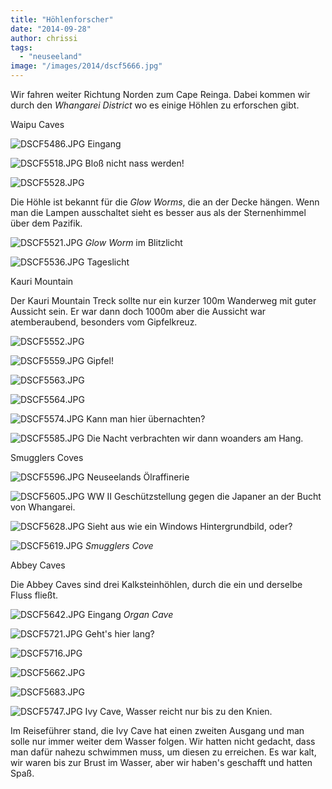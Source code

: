 ```yaml
---
title: "Höhlenforscher"
date: "2014-09-28"
author: chrissi
tags: 
  - "neuseeland"
image: "/images/2014/dscf5666.jpg"
---
```


Wir fahren weiter Richtung Norden zum Cape Reinga. Dabei kommen wir durch den _Whangarei District_ wo es einige Höhlen zu erforschen gibt.

Waipu Caves

![DSCF5486.JPG](/images/2014/dscf5486.jpg) Eingang

![DSCF5518.JPG](/images/2014/dscf5518.jpg) Bloß nicht nass werden!

![DSCF5528.JPG](/images/2014/dscf5528.jpg)

Die Höhle ist bekannt für die _Glow Worms_, die an der Decke hängen. Wenn man die Lampen ausschaltet sieht es besser aus als der Sternenhimmel über dem Pazifik.

![DSCF5521.JPG](/images/2014/dscf5521.jpg) _Glow Worm_ im Blitzlicht

![DSCF5536.JPG](/images/2014/dscf5536.jpg) Tageslicht

Kauri Mountain

Der Kauri Mountain Treck sollte nur ein kurzer 100m Wanderweg mit guter Aussicht sein. Er war dann doch 1000m aber die Aussicht war atemberaubend, besonders vom Gipfelkreuz.

![DSCF5552.JPG](/images/2014/dscf5552.jpg)

![DSCF5559.JPG](/images/2014/dscf5559.jpg) Gipfel!

![DSCF5563.JPG](/images/2014/dscf5563.jpg)

![DSCF5564.JPG](/images/2014/dscf5564.jpg)

![DSCF5574.JPG](/images/2014/dscf5574.jpg) Kann man hier übernachten?

![DSCF5585.JPG](/images/2014/dscf5585.jpg) Die Nacht verbrachten wir dann woanders am Hang.

Smugglers Coves

![DSCF5596.JPG](/images/2014/dscf5596.jpg) Neuseelands Ölraffinerie

![DSCF5605.JPG](/images/2014/dscf5605.jpg) WW II Geschützstellung gegen die Japaner an der Bucht von Whangarei.

![DSCF5628.JPG](/images/2014/dscf5628.jpg) Sieht aus wie ein Windows Hintergrundbild, oder?

![DSCF5619.JPG](/images/2014/dscf5619.jpg) _Smugglers Cove_

Abbey Caves

Die Abbey Caves sind drei Kalksteinhöhlen, durch die ein und derselbe Fluss fließt.

![DSCF5642.JPG](/images/2014/dscf5642.jpg) Eingang _Organ Cave_

![DSCF5721.JPG](/images/2014/dscf5721.jpg) Geht's hier lang?

![DSCF5716.JPG](/images/2014/dscf5716.jpg)

![DSCF5662.JPG](/images/2014/dscf5662.jpg)

![DSCF5683.JPG](/images/2014/dscf5683.jpg)

![DSCF5747.JPG](/images/2014/dscf5747.jpg) Ivy Cave, Wasser reicht nur bis zu den Knien.

Im Reiseführer stand, die Ivy Cave hat einen zweiten Ausgang und man solle nur immer weiter dem Wasser folgen. Wir hatten nicht gedacht, dass man dafür nahezu schwimmen muss, um diesen zu erreichen. Es war kalt, wir waren bis zur Brust im Wasser, aber wir haben's geschafft und hatten Spaß.
